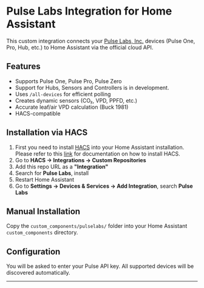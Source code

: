 ﻿# Pulse Labs Integration for Home Assistant

This custom integration connects your [Pulse Labs, Inc.](https://pulsegrow.com) devices (Pulse One, Pro, Hub, etc.) to Home Assistant via the official cloud API.

## Features

- Supports Pulse One, Pulse Pro, Pulse Zero
- Support for Hubs, Sensors and Controllers is in development.
- Uses `/all-devices` for efficient polling
- Creates dynamic sensors (CO₂, VPD, PPFD, etc.)
- Accurate leaf/air VPD calculation (Buck 1981)
- HACS-compatible

## Installation via HACS

1. First you need to install [HACS](https://hacs.xyz) into your Home Assistant installation. Please refer to this [link](https://hacs.xyz/docs/use) for documentation on how to install HACS.
1. Go to **HACS → Integrations → Custom Repositories**
2. Add this repo URL as a **"Integration"**
3. Search for **Pulse Labs**, install
4. Restart Home Assistant
5. Go to **Settings → Devices & Services → Add Integration**, search **Pulse Labs**

## Manual Installation

Copy the `custom_components/pulselabs/` folder into your Home Assistant `custom_components` directory.

## Configuration

You will be asked to enter your Pulse API key. All supported devices will be discovered automatically.

---
